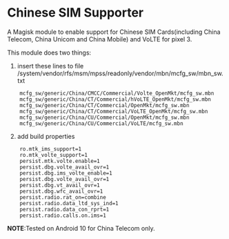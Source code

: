 Chinese SIM Supporter
==

A Magisk module to enable support for Chinese SIM Cards(including China 
Telecom, China Unicom and China Mobile) and VoLTE for pixel 3.

This module does two things:
1. insert these lines to file
/system/vendor/rfs/msm/mpss/readonly/vendor/mbn/mcfg_sw/mbn_sw.txt 

```
    mcfg_sw/generic/China/CMCC/Commercial/Volte_OpenMkt/mcfg_sw.mbn
    mcfg_sw/generic/China/CT/Commercial/hVoLTE_OpenMkt/mcfg_sw.mbn
    mcfg_sw/generic/China/CT/Commercial/OpenMkt/mcfg_sw.mbn
    mcfg_sw/generic/China/CT/Commercial/VoLTE_OpenMkt/mcfg_sw.mbn
    mcfg_sw/generic/China/CU/Commercial/OpenMkt/mcfg_sw.mbn
    mcfg_sw/generic/China/CU/Commercial/VoLTE/mcfg_sw.mbn
```

2. add build properties

```
    ro.mtk_ims_support=1
    ro.mtk_volte_support=1
    persist.mtk.volte.enable=1
    persist.dbg.volte_avail_ovr=1
    persist.dbg.ims_volte_enable=1
    persist.dbg.volte_avail_ovr=1
    persist.dbg.vt_avail_ovr=1
    persist.dbg.wfc_avail_ovr=1
    persist.radio.rat_on=combine
    persist.radio.data_ltd_sys_ind=1
    persist.radio.data_con_rprt=1
    persist.radio.calls.on.ims=1
```

**NOTE**:Tested on Android 10 for China Telecom only.
